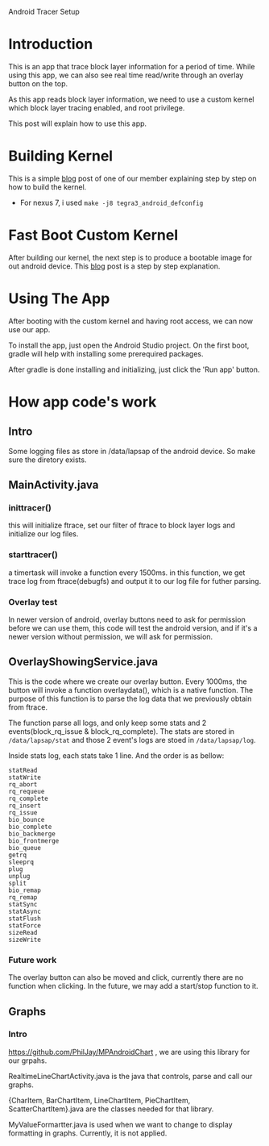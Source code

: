 Android Tracer Setup

# Introduction
This is an app that trace block layer information for a period of time. While using this app, we can also see real time read/write through an overlay button on the top.

As this app reads block layer information, we need to use a custom kernel which block layer tracing enabled, and root privilege.

This post will explain how to use this app. 

# Building Kernel
This is a simple [blog](https://chris0417.blogspot.tw/2017/03/building-android-kernel.html) post of one of our member explaining step by step on how to build the kernel.

* For nexus 7, i used `make -j8 tegra3_android_defconfig`

# Fast Boot Custom Kernel
After building our kernel, the next step is to produce a bootable image for out android device. This [blog](https://chris0417.blogspot.tw/2017/04/fastboot-custom-kernel.html) post is a step by step explanation.

# Using The App
After booting with the custom kernel and having root access, we can now use our app. 

To install the app, just open the Android Studio project. On the first boot, gradle will help with installing some prerequired packages.

After gradle is done installing and initializing, just click the 'Run app' button.

# How app code's work

## Intro
Some logging files as store in /data/lapsap of the android device. So make sure the diretory exists.

## MainActivity.java

### inittracer()
this will initialize ftrace, set our filter of ftrace to block layer logs and initialize our log files.

### starttracer()
a timertask will invoke a function every 1500ms. in this function, we get trace log from ftrace(debugfs) and output it to our log file for futher parsing.

### Overlay test
In newer version of android, overlay buttons need to ask for permission before we can use them, this code will test the android version, and if it's a newer version without permission, we will ask for permission.

## OverlayShowingService.java
This is the code where we create our overlay button. Every 1000ms, the button will invoke a function overlaydata(), which is a native function. The purpose of this function is to parse the log data that we previously obtain from ftrace.

The function parse all logs, and only keep some stats and 2 events(block_rq_issue & block_rq_complete).
The stats are stored in `/data/lapsap/stat` and those 2 event's logs are stoed in `/data/lapsap/log`.

Inside stats log, each stats take 1 line. And the order is as bellow:
```
statRead
statWrite
rq_abort
rq_requeue
rq_complete
rq_insert
rq_issue
bio_bounce
bio_complete
bio_backmerge
bio_frontmerge
bio_queue
getrq
sleeprq
plug
unplug
split
bio_remap
rq_remap
statSync
statAsync
statFlush
statForce
sizeRead 
sizeWrite
```

### Future work
The overlay button can also be moved and click, currently there are no function when clicking. In the future, we may add a start/stop function to it.

## Graphs

### Intro
https://github.com/PhilJay/MPAndroidChart , we are using this library for our grpahs.

RealtimeLineChartActivity.java is the java that controls, parse and call our graphs.

{CharItem, BarChartItem, LineChartItem, PieChartItem, ScatterChartItem}.java are the classes needed for that library.

MyValueFormartter.java is used when we want to change to display formatting in graphs. Currently, it is not applied.